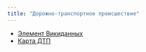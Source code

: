 ```yaml
---
title: "Дорожно-транспортное происшествие"
---
```


- [Элемент Викиданных](https://www.wikidata.org/wiki/Q9687)
- [Карта ДТП](ru-dtp-stat-map.md)
